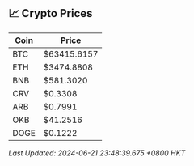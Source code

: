 ## 📈 Crypto Prices

| Coin | Price |
| ---- | ----- |
| BTC | $63415.6157 |
| ETH | $3474.8808 |
| BNB | $581.3020 |
| CRV | $0.3308 |
| ARB | $0.7991 |
| OKB | $41.2516 |
| DOGE | $0.1222 |

_Last Updated: 2024-06-21 23:48:39.675 +0800 HKT_